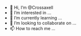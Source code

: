 - 👋 Hi, I’m @Crossaxell
- 👀 I’m interested in ...
- 🌱 I’m currently learning ...
- 💞️ I’m looking to collaborate on ...
- 📫 How to reach me ...

<!---
Crossaxell/Crossaxell is a ✨ special ✨ repository because its `README.md` (this file) appears on your GitHub profile.
You can click the Preview link to take a look at your changes.
--->
